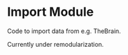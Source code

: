 Import Module
=============
Code to import data from e.g. TheBrain.

Currently under remodularization.
